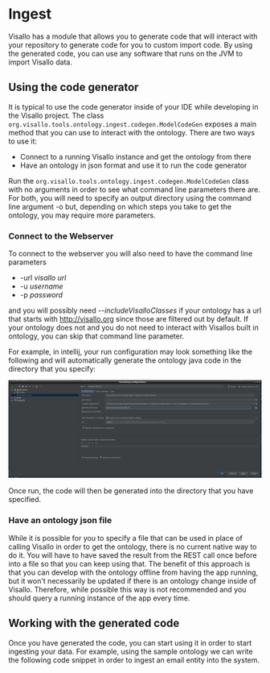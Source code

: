 # Ingest 

Visallo has a module that allows you to generate code that will interact with your repository to generate code for you to custom import code. By using the generated code, you can use any software that runs on the JVM to import Visallo data. 

## Using the code generator

It is typical to use the code generator inside of your IDE while developing in the Visallo project. The class `org.visallo.tools.ontology.ingest.codegen.ModelCodeGen` exposes a main method that you can use to interact with the ontology. There are two ways to use it:

* Connect to a running Visallo instance and get the ontology from there
* Have an ontology in json format and use it to run the code generator

Run the `org.visallo.tools.ontology.ingest.codegen.ModelCodeGen` class with no arguments in order to see what command line parameters there are. For both, you will need to specify an output directory using the command line argument -o *<outputDirectory>* but, depending on which steps you take to get the ontology, you may require more parameters.

### Connect to the Webserver

To connect to the webserver you will also need to have the command line parameters 

* -url *visallo url*
* -u *username*
* -p *password*

and you will possibly need *--includeVisalloClasses* if your ontology has a url that starts with http://visallo.org since those are filtered out by default. If your ontology does not and you do not need to interact with Visallos built in ontology, you can skip that command line parameter.

For example, in intellij, your run configuration may look something like the following and will automatically generate the ontology java code in the directory that you specify:

<img src='./codegen-intellij-config.png' /> 

Once run, the code will then be generated into the directory that you have specified.

### Have an ontology json file

While it is possible for you to specify a file that can be used in place of calling Visallo in order to get the ontology, there is no current native way to do it. You will have to have saved the result from the REST call once before into a file so that you can keep using that. The benefit of this approach is that you can develop with the ontology offline from having the app running, but it won't necessarily be updated if there is an ontology change inside of Visallo. Therefore, while possible this way is not recommended and you should query a running instance of the app every time.

## Working with the generated code

Once you have generated the code, you can start using it in order to start ingesting your data. For example, using the sample ontology we can write the following code snippet in order to ingest an email entity into the system.

